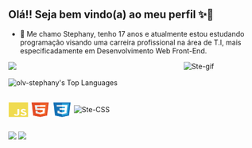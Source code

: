 ## Olá!! Seja bem vindo(a) ao meu perfil ✨💫

- 🌷 Me chamo Stephany, tenho 17 anos e atualmente estou estudando programação visando uma carreira profissional na área de T.I, mais especificadamente em Desenvolvimento Web Front-End.

<div> 
  
<img width="48%" src="https://github-readme-stats.vercel.app/api?username=olv-stephany&theme=nightowl&show_icons=true&hide_border=true&count_private=true">
<img align="right" alt="Ste-gif" height="30%" width="30%"  src="https://github.com/user-attachments/assets/892e1dfc-cb0c-46a4-a21f-268b9101828c">

![olv-stephany's Top Languages](https://github-readme-stats.vercel.app/api/top-langs/?username=olv-stephany&theme=nightowl&show_icons=true&hide_border=true&layout=compact)
</div>

<div style="display: inline_block"><br>
  <img align="center" alt="Ste-Js" height="30" width="40" src="https://raw.githubusercontent.com/devicons/devicon/master/icons/javascript/javascript-plain.svg">
  <img align="center" alt="Ste-HTML" height="30" width="40" src="https://raw.githubusercontent.com/devicons/devicon/master/icons/html5/html5-original.svg">
  <img align="center" alt="Ste-CSS" height="30" width="40" src="https://raw.githubusercontent.com/devicons/devicon/master/icons/css3/css3-original.svg">
  <img align="center" alt="Ste-CSS" height="30" width="40" src="https://cdn.jsdelivr.net/gh/devicons/devicon@latest/icons/react/react-original.svg" />  
</div>

  ##
<div> 
    <a href="www.linkedin.com/in/stephany-oliveira-development" target="_blank"><img src="https://img.shields.io/badge/-LinkedIn-%230077B5?style=for-the-badge&logo=linkedin&logoColor=white" target="_blank"></a> 
  <a href = "mailto:stephany16ce@outlook.com"><img src="https://img.shields.io/badge/-Gmail-%23333?style=for-the-badge&logo=gmail&logoColor=white" target="_blank"></a>
</div>
